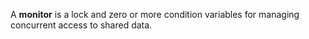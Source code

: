 A **monitor** is a lock and zero or more condition variables for managing concurrent access to shared data.